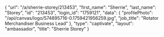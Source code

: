 {
    "url": "\/a\/sherrie-storey\/213453",
    "first_name": "Sherrie",
    "last_name": "Storey",
    "id": "213453",
    "login_id": "1759121",
    "data": {
        "profilePhoto": "\/api\/canvas\/logo\/574895716-0.1759421956259.jpg",
        "job_title": "Rotator Merchandiser Business Lead"
    },
    "type": "captivate",
    "layout": "ambassador",
    "title": "Sherrie Storey"
}